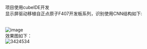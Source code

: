 项目使用cubeIDE开发<br>显示屏驱动移植自正点原子F407开发板系列，识别使用CNN结构如下:<br><br><br>![image](https://github.com/user-attachments/assets/debf9a24-480a-41bf-bd6a-2508d7ae4088)<br>
效果图如下：<br>![3424534](https://github.com/user-attachments/assets/77ad987d-2f8e-4fba-8769-4065e6d3652a)
